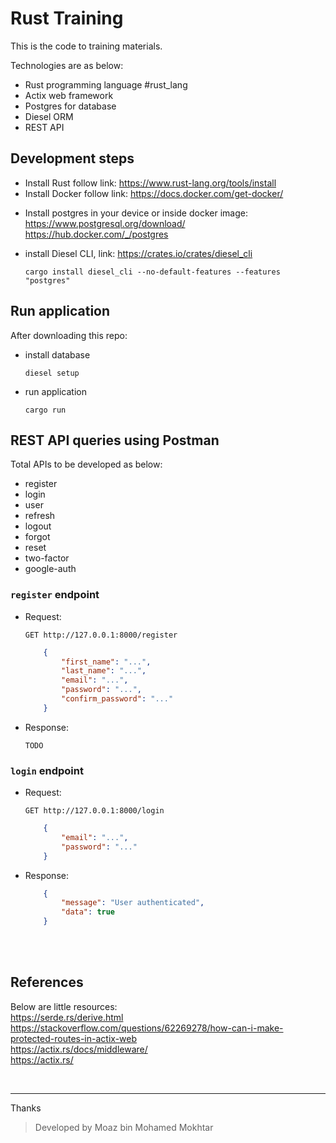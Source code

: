 # Rust Training

This is the code to training materials.

Technologies are as below:

- Rust programming language #rust_lang
- Actix web framework
- Postgres for database
- Diesel ORM
- REST API

## Development steps

- Install Rust follow link: <https://www.rust-lang.org/tools/install>
- Install Docker follow link: <https://docs.docker.com/get-docker/>
<!-- TODO -->
- Install postgres in your device or inside docker image:<br>
 <https://www.postgresql.org/download/> <br>
 <https://hub.docker.com/_/postgres>

- install Diesel CLI, link: <https://crates.io/crates/diesel_cli>

    ```
    cargo install diesel_cli --no-default-features --features "postgres"
    ```

## Run application

After downloading this repo:

- install database

    ```
    diesel setup
    ```

- run application

    ```
    cargo run
    ```

## REST API queries using Postman

Total APIs to be developed as below:

- register
- login
- user
- refresh
- logout
- forgot
- reset
- two-factor
- google-auth

### `register` endpoint

- Request:

    ```
    GET http://127.0.0.1:8000/register
    ```

    ```json
        {
            "first_name": "...",
            "last_name": "...",
            "email": "...",
            "password": "...",
            "confirm_password": "..."
        }
    ```

- Response:

    ```
    TODO
    ```

### `login` endpoint

- Request:

    ```
    GET http://127.0.0.1:8000/login
    ```

    ```json
        {
            "email": "...",
            "password": "..."
        }
    ```

- Response:

    ```json
        {
            "message": "User authenticated",
            "data": true
        }
    ```

<br>

<br>

## References

Below are little resources: <br>
<https://serde.rs/derive.html> <br>
<https://stackoverflow.com/questions/62269278/how-can-i-make-protected-routes-in-actix-web> <br>
<https://actix.rs/docs/middleware/> <br>
<https://actix.rs/> <br>

<br>

---

Thanks <br>
> Developed by Moaz bin Mohamed Mokhtar
